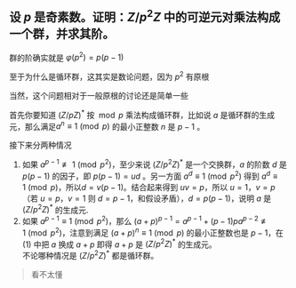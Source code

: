 ## 设 $p$ 是奇素数。证明：$Z/p^2Z$ 中的可逆元对乘法构成一个群，并求其阶。

群的阶确实就是 $\varphi(p^2)=p(p-1)$  

至于为什么是循环群，这其实是数论问题，因为 $p^2$ 有原根  

当然，这个问题相对于一般原根的讨论还是简单一些  

首先你要知道 $(Z/pZ)^*$ 按 $\bmod p$ 乘法构成循环群，比如说 $a$ 是循环群的生成元，那么满足$a^n\equiv1\pmod p$ 的最小正整数 $n$ 是 $p-1$ 。  

接下来分两种情况  
1. 如果 $a^{p-1}\not\equiv1\pmod{p^2}$，至少来说 $(Z/p^2Z)^*$ 是一个交换群，$a$ 的阶数 $d$ 是 $p(p-1)$ 的因子，即 $p(p-1)=ud$ 。另一方面 $a^d\equiv1\pmod {p^2}$ 得到 $a^d\equiv1\pmod p$，所以$d=v(p-1)$。结合起来得到 $uv=p$，所以 $u=1$，$v=p$（若 $u=p$，$v=1$ 则 $d=p-1$，和假设矛盾），$d=p(p-1)$，说明 $a$ 是 $(Z/p^2Z)^*$ 的生成元.  
2. 如果 $a^{p-1}\equiv1\pmod{p^2}$，那么 $(a+p)^{p-1}=a^{p-1}+(p-1)pa^{p-2}\not\equiv1\pmod {p^2}$，注意到满足 $(a+p)^n\equiv1\pmod p$ 的最小正整数也是 $p-1$，在 $(1)$ 中把 $a$ 换成 $a+p$ 即得 $a+p$ 是 $(Z/p^2Z)^*$ 的生成元。  
不论哪种情况是 $(Z/p^2Z)^*$ 都是循环群。
> 看不太懂


